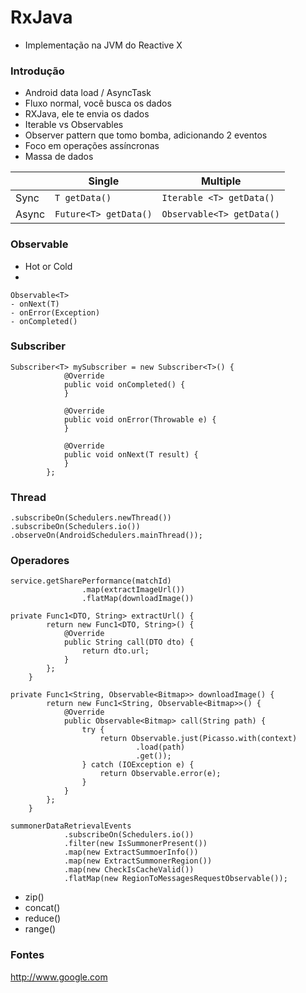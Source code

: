 # RxJava 
* Implementação na JVM do Reactive X

### Introdução
* Android data load / AsyncTask
* Fluxo normal, você busca os dados
* RXJava, ele te envia os dados
* Iterable vs Observables
* Observer pattern que tomo bomba, adicionando 2 eventos
* Foco em operações assíncronas
* Massa de dados

|        | Single   | Multiple |
| -------|-------------| ------------- |
| Sync   | ```T getData()``` | ```Iterable <T> getData()```
| Async  | ```Future<T> getData()```  | ```Observable<T> getData()```

### Observable
* Hot or Cold
* 
```
Observable<T>
- onNext(T)
- onError(Exception)
- onCompleted()
```

### Subscriber
```
Subscriber<T> mySubscriber = new Subscriber<T>() {
            @Override
            public void onCompleted() {
            }

            @Override
            public void onError(Throwable e) {
            }

            @Override
            public void onNext(T result) {
            }
        };
```

### Thread
```
.subscribeOn(Schedulers.newThread())
.subscribeOn(Schedulers.io())
.observeOn(AndroidSchedulers.mainThread());
```

### Operadores
```
service.getSharePerformance(matchId)
                .map(extractImageUrl())
                .flatMap(downloadImage())
```

```
private Func1<DTO, String> extractUrl() {
        return new Func1<DTO, String>() {
            @Override
            public String call(DTO dto) {
                return dto.url;
            }
        };
    }
```

```
private Func1<String, Observable<Bitmap>> downloadImage() {
        return new Func1<String, Observable<Bitmap>>() {
            @Override
            public Observable<Bitmap> call(String path) {
                try {
                    return Observable.just(Picasso.with(context)
                            .load(path)
                            .get());
                } catch (IOException e) {
                    return Observable.error(e);
                }
            }
        };
    }
```
```
summonerDataRetrievalEvents
            .subscribeOn(Schedulers.io())
            .filter(new IsSummonerPresent())
            .map(new ExtractSummoerInfo())
            .map(new ExtractSummonerRegion())
            .map(new CheckIsCacheValid())
            .flatMap(new RegionToMessagesRequestObservable());
```

* zip()
* concat()
* reduce()
* range()



### Fontes
http://www.google.com
